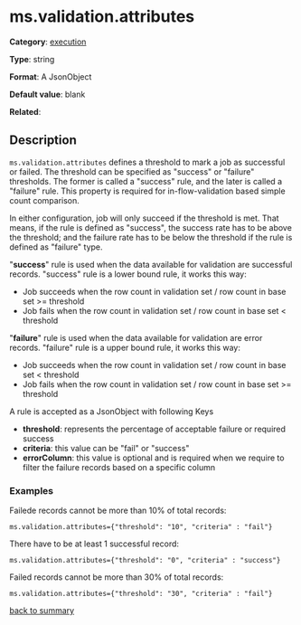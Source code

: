 # ms.validation.attributes

**Category**: [execution](https://github.com/linkedin/data-integration-library/blob/master/docs/parameters/execution-parameters.md)

**Type**: string

**Format**: A JsonObject

**Default value**: blank

**Related**:

## Description

`ms.validation.attributes` defines a threshold to mark a job as successful or failed. 
The threshold can be specified as "success" or "failure" thresholds. The former is 
called a "success" rule, and the later is called a "failure" rule. 
This property is required for in-flow-validation based simple count comparison.
 
In either configuration, job will only succeed if the threshold is met. That means, if the
rule is defined as "success", the success rate has to be above the threshold; 
and the failure rate has to be below the threshold if the rule is defined as "failure" type. 

"**success**" rule is used when the data available for validation are successful records. 
"success" rule is a lower bound rule, it works this way:
- Job succeeds when the row count in validation set / row count in base set >= threshold
- Job fails when the row count in validation set / row count in base set < threshold

"**failure**" rule is used when the data available for validation are error records. 
"failure" rule is a upper bound rule, it works this way: 
- Job succeeds when the row count in validation set / row count in base set < threshold
- Job fails when the row count in validation set / row count in base set >= threshold
  
A rule is accepted as a JsonObject with following Keys
- **threshold**: represents the percentage of acceptable failure or required success
- **criteria**: this value can be "fail" or "success"
- **errorColumn**: this value is optional and is required when we require to filter 
the failure records based on a specific column

### Examples

Failede records cannot be more than 10% of total records:

`ms.validation.attributes={"threshold": "10", "criteria" : "fail"}`

There have to be at least 1 successful record:

`ms.validation.attributes={"threshold": "0", "criteria" : "success"}`

Failed records cannot be more than 30% of total records:

`ms.validation.attributes={"threshold": "30", "criteria" : "fail"}`
       
[back to summary](https://github.com/linkedin/data-integration-library/blob/master/docs/parameters/summary.md#msvalidationattributes)   